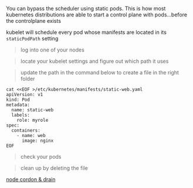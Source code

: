 You can bypass the scheduler using static pods. This is how most kubernetes distributions are able to start a control plane with pods...before the controlplane exists

kubelet will schedule every pod whose manifests are located in its `staticPodPath` setting

> log into one of your nodes

> locate your kubelet settings and figure out which path it uses

> update the path in the command below to create a file in the right folder

```
cat <<EOF >/etc/kubernetes/manifests/static-web.yaml
apiVersion: v1
kind: Pod
metadata:
  name: static-web
  labels:
    role: myrole
spec:
  containers:
    - name: web
      image: nginx
EOF
```

> check your pods

> clean up by deleting the file


[node cordon & drain](./node-cordon-drain.md)
